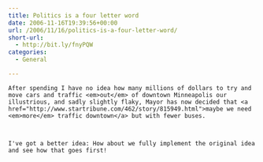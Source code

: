 ```yaml
---
title: Politics is a four letter word
date: 2006-11-16T19:39:56+00:00
url: /2006/11/16/politics-is-a-four-letter-word/
short-url:
  - http://bit.ly/fnyPQW
categories:
  - General

---
```

<div class='microid-mailto+http:sha1:f3414b8001130994197dcf521888b40d29fbca6a'>
  
    After spending I have no idea how many millions of dollars to try and move cars and traffic <em>out</em> of downtown Minneapolis our illustrious, and sadly slightly flaky, Mayor has now decided that <a href="http://www.startribune.com/462/story/815949.html">maybe we need <em>more</em> traffic downtown</a> but with fewer buses.
  
  
  
    I've got a better idea: How about we fully implement the original idea and see how that goes first!
  
